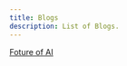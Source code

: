 ```yaml
---
title: Blogs
description: List of Blogs.
---
```


[Foture of AI](/blogs/2025/october/future-of-ai.md)